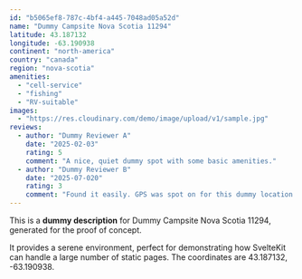 ```yaml
---
id: "b5065ef8-787c-4bf4-a445-7048ad05a52d"
name: "Dummy Campsite Nova Scotia 11294"
latitude: 43.187132
longitude: -63.190938
continent: "north-america"
country: "canada"
region: "nova-scotia"
amenities:
  - "cell-service"
  - "fishing"
  - "RV-suitable"
images:
  - "https://res.cloudinary.com/demo/image/upload/v1/sample.jpg"
reviews:
  - author: "Dummy Reviewer A"
    date: "2025-02-03"
    rating: 5
    comment: "A nice, quiet dummy spot with some basic amenities."
  - author: "Dummy Reviewer B"
    date: "2025-07-020"
    rating: 3
    comment: "Found it easily. GPS was spot on for this dummy location."
---
```


This is a **dummy description** for Dummy Campsite Nova Scotia 11294, generated for the proof of concept.

It provides a serene environment, perfect for demonstrating how SvelteKit can handle a large number of static pages. The coordinates are 43.187132, -63.190938.
